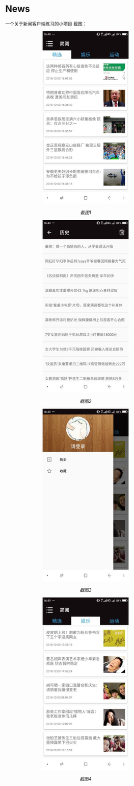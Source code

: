 # News
一个关于新闻客户端练习的小项目
截图：
    <p align="center">
    <img src="https://github.com/1040322934/News/blob/master/Screenshot/Screenshot1.png" alt="Sample"  width="270" height="540">
    <p align="center">
        <em>截图1</em>
    </p>
    </p>
    <p align="center">
    <img src="https://github.com/1040322934/News/blob/master/Screenshot/Screenshot2.png" alt="Sample"  width="270" height="540">
    <p align="center">
        <em>截图2</em>
    </p>
    </p>
    <p align="center">
    <img src="https://github.com/1040322934/News/blob/master/Screenshot/Screenshot3.png" alt="Sample"  width="270" height="540">
    <p align="center">
        <em>截图3</em>
    </p>
    </p>
   <p align="center">
    <img src="https://github.com/1040322934/News/blob/master/Screenshot/Screenshot4.png" alt="Sample"  width="270" height="540">
    <p align="center">
        <em>截图4</em>
    </p>
    </p>
